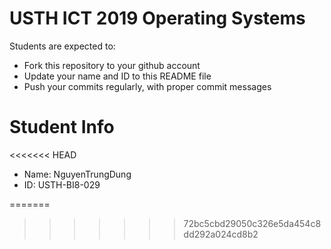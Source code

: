 USTH ICT 2019 Operating Systems
=====================================

Students are expected to:

* Fork this repository to your github account
* Update your name and ID to this README file
* Push your commits regularly, with proper commit messages

Student Info
=======================

<<<<<<< HEAD
* Name: NguyenTrungDung 
* ID: USTH-BI8-029

=======
>>>>>>> 72bc5cbd29050c326e5da454c8dd292a024cd8b2


